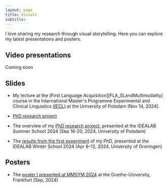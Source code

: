 ```yaml
---
layout: page
title: Visuals
subtitle: 
---
```

I love sharing my research through visual storytelling. Here you can explore my latest presentations and posters.  

## Video presentations
Coming soon

## Slides 
* My lecture at the [First Language Acquisition][FLA_SLandMultimodality] course in the International Master's Programme Experimental and Clinical Linguistics [(IECL)](https://www.uni-potsdam.de/en/iecl/index) at the University of Potsdam (Nov 14, 2024).
* [PhD research project][Research_project]
  
* The overview of my [PhD research project][Research_project], presented at the IDEALAB Summer School 2024 (Sep 16-20, 2024, University of Potsdam)

* The [results from the first experiment][Exp1] of my PhD, presented at the IDEALAB Winter School 2024 (Apr 8–12, 2024, University of Groningen)

## Posters
* The [poster I presented at MMSYM 2024][MMSYM] at the Goethe-University, Frankfurt (Sep, 2024)

[Research_project]: https://clmrnn.github.io/clmrnn/Research_project.pdf
[Exp1]: https://clmrnn.github.io/clmrnn/Exp_1.pdf
[MMSYM]: https://clmrnn.github.io/clmrnn/MMSYM_Colombani.pdf
